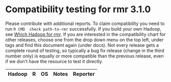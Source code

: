 # Compatibility testing for rmr 3.1.0
Please contribute with additional reports. To claim compatibility you need to run `R CMD  check path-to-rmr` successfully.
If you build your own Hadoop, see [Which Hadoop for rmr](https://github.com/RevolutionAnalytics/RHadoop/wiki/Which-Hadoop-for-rmr).
If you are interested in the compatibility chart for other releases, choose one from the drop down menu on the top left, under tags and find this document again (under docs). Not every release gets a complete round of testing, so typically a bug fix release (change in the third number only) is equally or more compatible than the previous release, even if we don't have the resource to test it directly. 

<table>
<thead>
<tr><th>Hadoop</th><th>R</th><th>OS</th><th>Notes</th><th>Reporter</th></tr>
</thead>
<tbody>
<!--<tr><td>CDH4.3.0</td><td>2.14.2 (Revolution R 6.0)</td><td>CentOS 6.3</td><td>mr1</td><td><a href=mailto:rhadoop@revolutionanalytics.com>Revolution</a></td></tr>
<tr><td>HDP 2.0</td><td>R 3.0.2</td><td>CentOS 6.4</td><td></td><td><a href=mailto:rhadoop@revolutionanalytics.com>Revolution</a></td></tr>
<tr><td>HDP 1.3 GA</td><td>R 3.0.2</td><td>Windows 7</td><td></td><td><a href=mailto:rhadoop@revolutionanalytics.com>Revolution</a></td></tr>
-->
</tbody>
</table>
